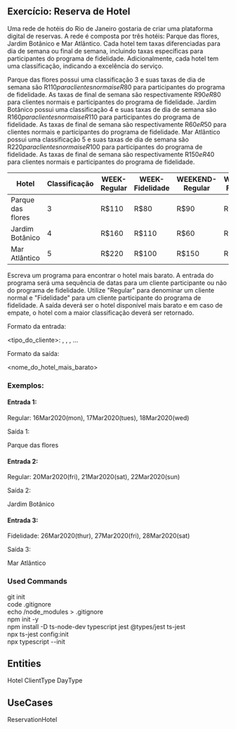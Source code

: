 ## Exercício: Reserva de Hotel

Uma rede de hotéis do Rio de Janeiro gostaria de criar uma plataforma digital de reservas. A rede é composta por três hotéis: Parque das flores, Jardim Botânico e Mar Atlântico. Cada hotel tem taxas diferenciadas para dia de semana ou final de semana, incluindo taxas específicas para participantes do programa de fidelidade. Adicionalmente, cada hotel tem uma classificação, indicando a excelência do serviço. 

Parque das flores possui uma classificação 3 e suas taxas de dia de semana são R$110 para clientes normais e R$80 para participantes do programa de fidelidade. As taxas de final de semana são respectivamente R$90 e R$80 para clientes normais e participantes do programa de fidelidade.
Jardim Botânico possui uma classificação 4 e suas taxas de dia de semana são R$160 para clientes normais e R$110 para participantes do programa de fidelidade. As taxas de final de semana são respectivamente R$60 e R$50 para clientes normais e participantes do programa de fidelidade.
Mar Atlântico possui uma classificação 5 e suas taxas de dia de semana são R$220 para clientes normais e R$100 para participantes do programa de fidelidade. As taxas de final de semana são respectivamente R$150 e R$40 para clientes normais e participantes do programa de fidelidade.
 
| Hotel             | Classificação | WEEK-Regular | WEEK-Fidelidade | WEEKEND-Regular | WEEKEND-Fidelidade |
|-------------------|---------------|--------------|-----------------|-----------------|--------------------|
| Parque das flores | 3             | R$110        | R$80            | R$90            | R$80               |
| Jardim Botânico   | 4             | R$160        | R$110           | R$60            | R$50               |
| Mar Atlântico     | 5             | R$220        | R$100           | R$150           | R$40               |  

Escreva um programa para encontrar o hotel mais barato. A entrada do programa será uma sequência de datas para um cliente participante ou não do programa de fidelidade. Utilize "Regular" para denominar um cliente normal e "Fidelidade" para um cliente participante do programa de fidelidade. A saída deverá ser o hotel disponível mais barato e em caso de empate, o hotel com a maior classificação deverá ser retornado.


Formato da entrada:

<tipo_do_cliente>: <data1>, <data2>, <data3>, …


Formato da saída:

<nome_do_hotel_mais_barato>
 

### Exemplos:

#### Entrada 1:

Regular: 16Mar2020(mon), 17Mar2020(tues), 18Mar2020(wed)

Saída 1:

Parque das flores
 

#### Entrada 2:

Regular: 20Mar2020(fri), 21Mar2020(sat), 22Mar2020(sun)

Saída 2:

Jardim Botânico

 
#### Entrada 3:

Fidelidade: 26Mar2020(thur), 27Mar2020(fri), 28Mar2020(sat)

Saída 3:

Mar Atlântico

### Used Commands

git init  
code .gitignore  
echo /node_modules > .gitignore  
npm init -y  
npm install -D ts-node-dev typescript jest @types/jest ts-jest  
npx ts-jest config:init  
npx typescript --init

## Entities

Hotel
ClientType
DayType

## UseCases

ReservationHotel